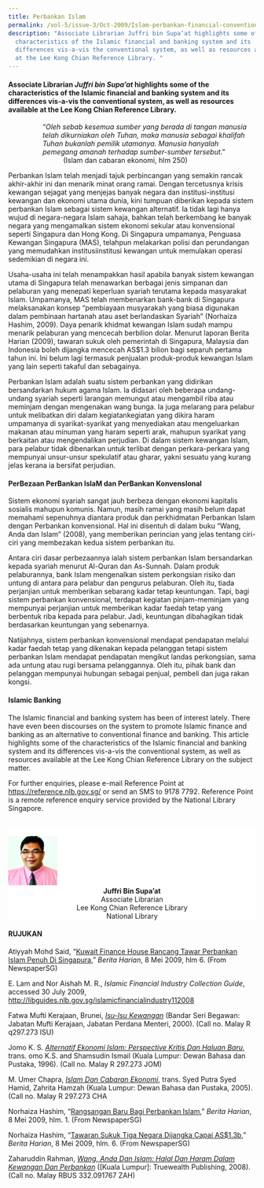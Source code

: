 ```yaml
---
title: Perbankan Islam
permalink: /vol-5/issue-3/Oct-2009/Islam-perbankan-financial-conventional/
description: "Associate Librarian Juffri bin Supa’at highlights some of the
  characteristics of the Islamic financial and banking system and its
  differences vis-a-vis the conventional system, as well as resources available
  at the Lee Kong Chian Reference Library. "
---
```

#### Associate Librarian _Juffri bin Supa’at_ highlights some of the characteristics of the Islamic financial and banking system and its differences vis-a-vis the conventional system, as well as resources available at the Lee Kong Chian Reference Library.

 &emsp;&emsp;&emsp;&emsp;&emsp;“*Oleh sebab kesemua sumber yang berada di tangan manusia* <br>  &emsp;&emsp;&emsp;&emsp;&emsp;*telah dikurniakan oleh Tuhan, maka manusia sebagai khalifah* <br> &emsp;&emsp;&emsp;&emsp;&emsp;*Tuhan bukanlah pemilik utamanya. Manusia hanyalah* <br> &emsp;&emsp;&emsp;&emsp;&emsp;*pemegang amanah terhadap sumber-sumber tersebut*.” <br> &emsp;&emsp;&emsp;&emsp;&emsp;&emsp;&emsp;&emsp;(Islam dan cabaran ekonomi, hlm 250)

Perbankan Islam telah menjadi tajuk perbincangan yang semakin rancak akhir-akhir ini dan menarik minat orang ramai. Dengan tercetusnya krisis kewangan sejagat yang menjejas banyak negara dan institusi-institusi kewangan dan ekonomi utama dunia, kini tumpuan diberikan kepada sistem perbankan Islam sebagai sistem kewangan alternatif. Ia tidak lagi hanya wujud di negara-negara Islam sahaja, bahkan telah berkembang ke banyak negara yang mengamalkan sistem ekonomi sekular atau konvensional seperti Singapura dan Hong Kong. Di Singapura umpamanya, Penguasa Kewangan Singapura (MAS), telahpun melakarkan polisi dan perundangan yang memudahkan institusiinstitusi kewangan untuk memulakan operasi sedemikian di negara ini.

Usaha-usaha ini telah menampakkan hasil apabila banyak sistem kewangan utama di Singapura telah menawarkan berbagai jenis simpanan dan pelaburan yang menepati keperluan syariah terutama kepada masyarakat Islam. Umpamanya, MAS telah membenarkan bank-bank di Singapura melaksanakan konsep “pembiayaan musyarakah yang biasa digunakan dalam pembinaan hartanah atau aset berlandaskan Syariah” (Norhaiza Hashim, 2009). Daya penarik khidmat kewangan Islam sudah mampu menarik pelaburan yang mencecah berbilion dolar. Menurut laporan Berita Harian (2009), tawaran sukuk oleh pemerintah di Singapura, Malaysia dan Indonesia boleh dijangka mencecah AS$1.3 bilion bagi separuh pertama tahun ini. Ini belum lagi termasuk penjualan produk-produk kewangan Islam yang lain seperti takaful dan sebagainya.

Perbankan Islam adalah suatu sistem perbankan yang didirikan bersandarkan hukum agama Islam. Ia didasari oleh beberapa undang-undang syariah seperti larangan memungut atau mengambil riba atau meminjam dengan mengenakan wang bunga. Ia juga melarang para pelabur untuk melibatkan diri dalam kegiatankegiatan yang dikira haram umpamanya di syarikat-syarikat yang menyediakan atau mengeluarkan makanan atau minuman yang haram seperti arak, mahupun syarikat yang berkaitan atau mengendalikan perjudian. Di dalam sistem kewangan Islam, para pelabur tidak dibenarkan untuk terlibat dengan perkara-perkara yang mempunyai unsur-unsur spekulatif atau gharar, yakni sesuatu yang kurang jelas kerana ia bersifat perjudian.

#### **PerBezaan PerBankan IslaM dan PerBankan KonvensIonal**

Sistem ekonomi syariah sangat jauh berbeza dengan ekonomi kapitalis sosialis mahupun komunis. Namun, masih ramai yang masih belum dapat memahami sepenuhnya diantara produk dan perkhidmatan Perbankan Islam dengan Perbankan konvensional. Hal ini disentuh di dalam buku “Wang, Anda dan Islam” (2008), yang memberikan perincian yang jelas tentang ciri-ciri yang membezakan kedua sistem perbankan itu.

Antara ciri dasar perbezaannya ialah sistem perbankan Islam bersandarkan kepada syariah menurut Al-Quran dan As-Sunnah. Dalam produk pelaburannya, bank Islam mengenalkan sistem perkongsian risiko dan untung di antara para pelabur dan pengurus pelaburan. Oleh itu, tiada perjanjian untuk memberikan sebarang kadar tetap keuntungan. Tapi, bagi sistem perbankan konvensional, terdapat kegiatan pinjam-meminjam yang mempunyai perjanjian untuk memberikan kadar faedah tetap yang berbentuk riba kepada para pelabur. Jadi, keuntungan dibahagikan tidak berdasarkan keuntungan yang sebenarnya.

Natijahnya, sistem perbankan konvensional mendapat pendapatan melalui kadar faedah tetap yang dikenakan kepada pelanggan tetapi sistem perbankan Islam mendapat pendapatan mengikut landas perkongsian, sama ada untung atau rugi bersama pelanggannya. Oleh itu, pihak bank dan pelanggan mempunyai hubungan sebagai penjual, pembeli dan juga rakan kongsi.

#### **Islamic Banking**

The Islamic financial and banking system has been of interest lately. There have even been discourses on the system to promote Islamic finance and banking as an alternative to conventional finance and banking. This article highlights some of the characteristics of the Islamic financial and banking system and its differences vis-a-vis the conventional system, as well as resources available at the Lee Kong Chian Reference Library on the subject matter.

For further enquiries, please e-mail Reference Point at <a href="https://reference.nlb.gov.sg/">https://reference.nlb.gov.sg/</a> or send an SMS to 9178 7792. Reference Point is a remote reference enquiry service provided by the National Library Singapore.

<br>
<div style="background-color: white;">
<br/>
<img src="/images/Authors/Juffri.jpg" style="width: 100px; height: 100px;"/>
<center><b>Juffri Bin Supa’at</b><br>Associate Librarian<br> Lee Kong Chian Reference Library<br> National Library</center></div>

#### **RUJUKAN**

Atiyyah Mohd Said, “[Kuwait Finance House Rancang Tawar Perbankan Islam Penuh Di Singapura](http://eresources.nlb.gov.sg/newspapers/Digitised/Article/beritaharian20090508-1.2.12.4),” _Berita Harian_, 8 Mei 2009, hlm 6. (From NewspaperSG)

E. Lam and Nor Aishah M. R., _Islamic Financial Industry Collection Guide_, accessed 30 July 2009, http://libguides.nlb.gov.sg/islamicfinancialindustry112008

Fatwa Mufti Kerajaan, Brunei, _[Isu-Isu Kewangan](https://eservice.nlb.gov.sg/item_holding.aspx?bid=10224011)_ (Bandar Seri Begawan: Jabatan Mufti Kerajaan, Jabatan Perdana Menteri, 2000). (Call no. Malay R q297.273 ISU)

Jomo K. S. _[Alternatif Ekonomi Islam: Perspective Kritis Dan Haluan Baru](https://eservice.nlb.gov.sg/item_holding.aspx?bid=8223730)_, trans. omo K.S. and Shamsudin Ismail (Kuala Lumpur: Dewan Bahasa dan Pustaka, 1996). (Call no. Malay R 297.273 JOM)

M. Umer Chapra, _[Islam Dan Cabaran Ekonomi](https://eservice.nlb.gov.sg/item_holding.aspx?bid=12686548)_, trans. Syed Putra Syed Hamid, Zahrita Hamzah (Kuala Lumpur: Dewan Bahasa dan Pustaka, 2005). (Call no. Malay R 297.273 CHA

Norhaiza Hashim, “[Rangsangan Baru Bagi Perbankan Islam](http://eresources.nlb.gov.sg/newspapers/Digitised/Article/beritaharian20090508-1.2.2),” _Berita Harian_, 8 Mei 2009, hlm. 1. (From NewspaperSG)

Norhaiza Hashim, “[Tawaran Sukuk Tiga Negara Dijangka Capai AS$1.3b](http://eresources.nlb.gov.sg/newspapers/Digitised/Article/beritaharian20090508-1.2.12.5),” _Berita Harian_, 8 Mei 2009, hlm. 6. (From NewspaperSG)

Zaharuddin Rahman, _[Wang, Anda Dan Islam: Halal Dan Haram Dalam Kewangan Dan Perbankan](https://eservice.nlb.gov.sg/item_holding.aspx?bid=13097621)_ (\[Kuala Lumpur\]: Truewealth Publishing, 2008). (Call no. Malay RBUS 332.091767 ZAH)



 


